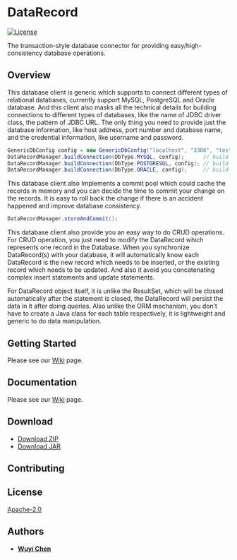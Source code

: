 # DataRecord

[![License](https://img.shields.io/badge/License-Apache%202.0-green.svg)](https://opensource.org/licenses/Apache-2.0) 

The transaction-style database connector for providing easy/high-consistency database operations.

## Overview

This database client is generic which supports to connect different types of relational databases, currently support MySQL, PostgreSQL and Oracle database. And this client also masks all the technical details for building connections to different types of databases, like the name of JDBC driver class, the pattern of JDBC URL. The only thing you need to provide just the database information, like host address, port number and database name, and the credential information, like username and password.

```java
GenericDbConfig config = new GenericDbConfig("localhost", "3306", "test", "root", "abcd1234");
DataRecordManager.buildConnection(DbType.MYSQL, config);      // build connection to MySQL
DataRecordManager.buildConnection(DbType.POSTGRESQL, config); // build connection to PostgreSQL
DataRecordManager.buildConnection(DbType.ORACLE, config);     // build connection to Oracle
```

This database client also Implements a commit pool which could cache the records in memory and you can decide the time to commit your change on the records. It is easy to roll back the change if there is an accident happened and improve database consistency.

```java
DataRecordManager.storeAndCommit();
```
This database client also provide you an easy way to do CRUD operations. For CRUD operation, you just need to modify the DataRecord which represents one record in the Database. When you synchronize DataRecord(s) with your database, it will automatically know each DataRecord is the new record which needs to be inserted, or the existing record which needs to be updated. And also it avoid you concatenating complex insert statements and update statements.

For DataRecord object itself, it is unlike the ResultSet, which will be closed automatically after the statement is closed, the DataRecord will persist the data in it after doing queries. Also unlike the ORM mechanism, you don’t have to create a Java class for each table respectively, it is lightweight and generic to do data manipulation.

## Getting Started
Please see our [Wiki](https://github.com/wuyichen24/datarecord/wiki/Getting-Started) page.

## Documentation
Please see our [Wiki](https://github.com/wuyichen24/datarecord/wiki) page.

## Download
- [Download ZIP](https://github.com/wuyichen24/datarecord/archive/master.zip)
- [Download JAR](https://github.com/wuyichen24/datarecord/releases/download/v1.1/boost-1.1.jar)

## Contributing

## License
[Apache-2.0](https://opensource.org/licenses/Apache-2.0)

## Authors
- **[Wuyi Chen](https://www.linkedin.com/in/wuyichen24/)**
